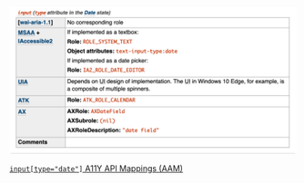 ![input with type date](./images/input-type-date.png)

[`input[type="date"]`
A11Y API Mappings (AAM)](https://www.w3.org/TR/html-aam-1.0/#details-id-58)
